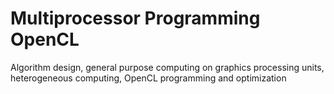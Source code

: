 # Multiprocessor Programming OpenCL
 Algorithm design, general purpose computing on graphics processing units, heterogeneous computing, OpenCL programming and optimization

